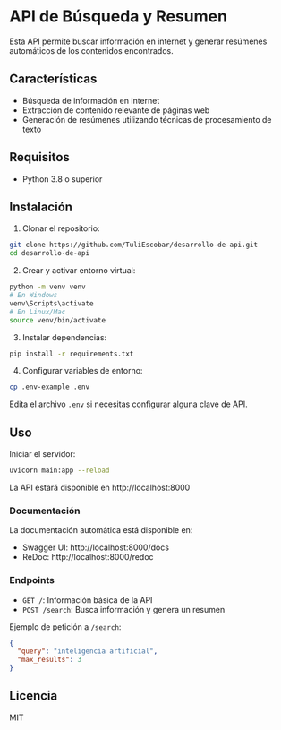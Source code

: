 # API de Búsqueda y Resumen

Esta API permite buscar información en internet y generar resúmenes automáticos de los contenidos encontrados.

## Características

- Búsqueda de información en internet
- Extracción de contenido relevante de páginas web
- Generación de resúmenes utilizando técnicas de procesamiento de texto

## Requisitos

- Python 3.8 o superior

## Instalación

1. Clonar el repositorio:
```bash
git clone https://github.com/TuliEscobar/desarrollo-de-api.git
cd desarrollo-de-api
```

2. Crear y activar entorno virtual:
```bash
python -m venv venv
# En Windows
venv\Scripts\activate
# En Linux/Mac
source venv/bin/activate
```

3. Instalar dependencias:
```bash
pip install -r requirements.txt
```

4. Configurar variables de entorno:
```bash
cp .env-example .env
```
Edita el archivo `.env` si necesitas configurar alguna clave de API.

## Uso

Iniciar el servidor:
```bash
uvicorn main:app --reload
```

La API estará disponible en http://localhost:8000

### Documentación

La documentación automática está disponible en:
- Swagger UI: http://localhost:8000/docs
- ReDoc: http://localhost:8000/redoc

### Endpoints

- `GET /`: Información básica de la API
- `POST /search`: Busca información y genera un resumen

Ejemplo de petición a `/search`:
```json
{
  "query": "inteligencia artificial",
  "max_results": 3
}
```

## Licencia

MIT 